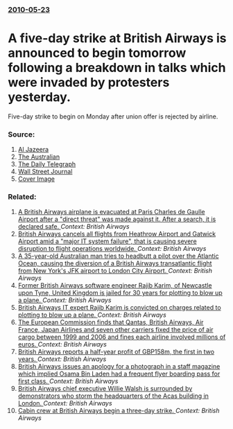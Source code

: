 ### [2010-05-23](/news/2010/05/23/index.md)

# A five-day strike at British Airways is announced to begin tomorrow following a breakdown in talks which were invaded by protesters yesterday. 

Five-day strike to begin on Monday after union offer is rejected by airline.


### Source:

1. [Al Jazeera](http://english.aljazeera.net/business/2010/2010/05/2010523192721186371.html)
2. [The Australian](http://www.theaustralian.com.au/business/aviation/british-airways-to-cancel-flights-as-striking-union-seeks-concessions/story-e6frg95x-1225870353605)
3. [The Daily Telegraph](http://www.telegraph.co.uk/travel/travelnews/7756349/British-Airways-strike-on-as-talks-collapse.html)
4. [Wall Street Journal](http://online.wsj.com/article/SB10001424052748704226004575262540440791112.html?mod=rss_whats_news_us)
4. [Cover Image](http://www.aljazeera.com)

### Related:

1. [A British Airways airplane is evacuated at Paris Charles de Gaulle Airport after a "direct threat" was made against it. After a search, it is declared safe. ](/news/2017/09/17/a-british-airways-airplane-is-evacuated-at-paris-charles-de-gaulle-airport-after-a-direct-threat-was-made-against-it-after-a-search-it-i.md) _Context: British Airways_
2. [British Airways cancels all flights from Heathrow Airport and Gatwick Airport amid a "major IT system failure", that is causing severe disruption to flight operations worldwide. ](/news/2017/05/27/british-airways-cancels-all-flights-from-heathrow-airport-and-gatwick-airport-amid-a-major-it-system-failure-that-is-causing-severe-disru.md) _Context: British Airways_
3. [A 35-year-old Australian man tries to headbutt a pilot over the Atlantic Ocean, causing the diversion of a British Airways transatlantic flight from New York's JFK airport to London City Airport. ](/news/2012/12/19/a-35-year-old-australian-man-tries-to-headbutt-a-pilot-over-the-atlantic-ocean-causing-the-diversion-of-a-british-airways-transatlantic-fli.md) _Context: British Airways_
4. [Former British Airways software engineer Rajib Karim, of Newcastle upon Tyne, United Kingdom is jailed for 30 years for plotting to blow up a plane. ](/news/2011/03/18/former-british-airways-software-engineer-rajib-karim-of-newcastle-upon-tyne-united-kingdom-is-jailed-for-30-years-for-plotting-to-blow-up.md) _Context: British Airways_
5. [British Airways IT expert Rajib Karim is convicted on charges related to plotting to blow up a plane. ](/news/2011/02/28/british-airways-it-expert-rajib-karim-is-convicted-on-charges-related-to-plotting-to-blow-up-a-plane.md) _Context: British Airways_
6. [The European Commission finds that Qantas, British Airways, Air France, Japan Airlines and seven other carriers fixed the price of air cargo between 1999 and 2006 and fines each airline involved millions of euros. ](/news/2010/11/9/the-european-commission-finds-that-qantas-british-airways-air-france-japan-airlines-and-seven-other-carriers-fixed-the-price-of-air-cargo.md) _Context: British Airways_
7. [British Airways reports a half-year profit of GBP158m, the first in two years. ](/news/2010/10/29/british-airways-reports-a-half-year-profit-of-gbp158m-the-first-in-two-years.md) _Context: British Airways_
8. [British Airways issues an apology for a photograph in a staff magazine which implied Osama Bin Laden had a frequent flyer boarding pass for first class. ](/news/2010/06/3/british-airways-issues-an-apology-for-a-photograph-in-a-staff-magazine-which-implied-osama-bin-laden-had-a-frequent-flyer-boarding-pass-for.md) _Context: British Airways_
9. [British Airways chief executive Willie Walsh is surrounded by demonstrators who storm the headquarters of the Acas building in London. ](/news/2010/05/22/british-airways-chief-executive-willie-walsh-is-surrounded-by-demonstrators-who-storm-the-headquarters-of-the-acas-building-in-london.md) _Context: British Airways_
10. [Cabin crew at British Airways begin a three-day strike. ](/news/2010/03/20/cabin-crew-at-british-airways-begin-a-three-day-strike.md) _Context: British Airways_
